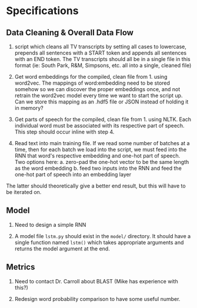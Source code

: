 # Specifications

## Data Cleaning & Overall Data Flow
1. script which cleans all TV transcripts by setting all cases to lowercase, prepends all
sentences with a START token and appends all sentences with an END token.  The TV transcripts
should all be in a single file in this format (ie: South Park, R&M, Simpsons, etc. all into
a single, cleaned file)

2. Get word embeddings for the compiled, clean file from 1. using word2vec.  The mappings of 
word:embedding need to be stored somehow so we can discover the proper embeddings once,
and not retrain the word2vec model every time we want to start the script up.  Can we store
this mapping as an .hdf5 file or JSON instead of holding it in memory?

3. Get parts of speech for the compiled, clean file from 1. using NLTK.  Each individual word
must be associated with its respective part of speech.  This step should occur inline with step 4.

4. Read text into main training file.  If we read some number of batches at a time, then for each
batch we load into the script, we must feed into the RNN that word's respective embedding and
one-hot part of speech.  Two options here:
    a. zero-pad the one-hot vector to be the same length as the word embedding
    b. feed two inputs into the RNN and feed the one-hot part of speech into an embedding layer

The latter should theoretically give a better end result, but this will have to be iterated on.

## Model
1. Need to design a simple RNN

2. A model file `lstm.py` should exist in the `model/` directory.  It should have a single function
named `lstm()` which takes appropriate arguments and returns the model argument at the end. 

## Metrics
1. Need to contact Dr. Carroll about BLAST (Mike has experience with this?)

2. Redesign word probability comparison to have some useful number.
